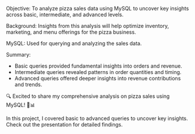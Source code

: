 Objective:
To analyze pizza sales data using MySQL to uncover key insights across basic, intermediate, and advanced levels.

Background:
Insights from this analysis will help optimize inventory, marketing, and menu offerings for the pizza business.

MySQL:
Used for querying and analyzing the sales data.

Summary:
- Basic queries provided fundamental insights into orders and revenue.
- Intermediate queries revealed patterns in order quantities and timing.
- Advanced queries offered deeper insights into revenue contributions and trends.

🔍 Excited to share my comprehensive analysis on pizza sales using MySQL! 🍕📊

In this project, I covered basic to advanced queries to uncover key insights. Check out the presentation for detailed findings.
